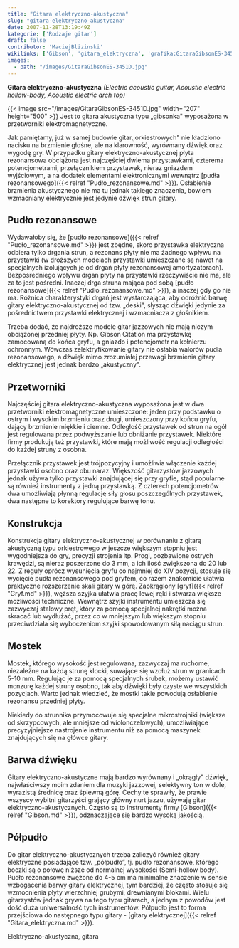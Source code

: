 ```yaml
---
title: "Gitara elektryczno-akustyczna"
slug: "gitara-elektryczno-akustyczna"
date: 2007-11-28T13:19:49Z
kategorie: ['Rodzaje gitar']
draft: false
contributor: 'MaciejBlizinski'
wikilinks: ['Gibson', 'gitara_elektryczna', 'grafika:GitaraGibsonES-3451D.jpg', 'gryf', 'przetworniki_elektromagnetyczne', 'przystawka', 'pud%C5%82o_rezonansowe', 'pud%C5%82o_rezonansowe', 'pud%C5%82o_rezonansowe']
images:
  - path: "/images/GitaraGibsonES-3451D.jpg"
---
```

**Gitara elektryczno-akustyczna**
*(Electric acoustic guitar, Acoustic electric hollow-body, Acoustic
electric arch top)*

{{< image src="/images/GitaraGibsonES-3451D.jpg" width="207" height="500" >}} Jest to gitara
akustyczna typu „gibsonka" wyposażona w przetworniki elektromagnetyczne.

Jak pamiętamy, już w samej budowie gitar,,orkiestrowych" nie kładziono
nacisku na brzmienie głośne, ale na klarowność, wyrównany dźwięk oraz
wygodę gry. W przypadku gitary elektryczno-akustycznej płyta rezonansowa
obciążona jest najczęściej dwiema przystawkami, czterema
potencjometrami, przełącznikiem przystawek, nieraz gniazdem wyjściowym,
a na dodatek elementami elektronicznymi wewnątrz [pudła
rezonansowego]({{< relref "Pudło_rezonansowe.md" >}}). Osłabienie brzmienia
akustycznego nie ma tu jednak takiego znaczenia, bowiem wzmacniany
elektrycznie jest jedynie dźwięk strun gitary.

## Pudło rezonansowe

Wydawałoby się, że [pudło rezonansowe]({{< relref "Pudło_rezonansowe.md" >}})
jest zbędne, skoro przystawka<!-- link nie odnosił się do niczego: 'Gitara elektryczno-akustyczna' (PosixPath('Gitara_elektryczno-akustyczna.md')) links to 'przystawka' (PosixPath('/no/path/exists')) and that does not exist --> elektryczna
odbiera tylko drgania strun, a rezonans płyty nie ma żadnego wpływu na
przystawki (w droższych modelach przystawki umieszczane są nawet na
specjalnych izolujących je od drgań płyty rezonansowej amortyzatorach).
Bezpośredniego wpływu drgań płyty na przystawki rzeczywiście nie ma, ale
za to jest pośredni. Inaczej drga struna mająca pod sobą [pudło
rezonansowe]({{< relref "Pudło_rezonansowe.md" >}}), a inaczej gdy go nie ma.
Różnica charakterystyki drgań jest wystarczająca, aby odróżnić barwę
gitary elektryczno-akustycznej od tzw. „deski", słysząc dźwięki jedynie
za pośrednictwem przystawki elektrycznej i wzmacniacza z głośnikiem.

Trzeba dodać, że najdroższe modele gitar jazzowych nie mają niczym
obciążonej przedniej płyty. Np. Gibson Citation ma przystawkę
zamocowaną do końca gryfu, a gniazdo i potencjometr na kołnierzu
ochronnym. Wówczas zelektryfikowanie gitary nie osłabia walorów pudła
rezonansowego, a dźwięk mimo zrozumiałej przewagi brzmienia gitary
elektrycznej jest jednak bardzo „akustyczny".

## Przetworniki

Najczęściej gitara elektryczno-akustyczna wyposażona jest w dwa
przetworniki
elektromagnetyczne<!-- link nie odnosił się do niczego: 'Gitara elektryczno-akustyczna' (PosixPath('Gitara_elektryczno-akustyczna.md')) links to 'przetworniki_elektromagnetyczne' (PosixPath('/no/path/exists')) and that does not exist -->
umieszczone: jeden przy podstawku o ostrym i wysokim brzmieniu oraz
drugi, umieszczony przy końcu gryfu, dający brzmienie miękkie i ciemne.
Odległość przystawek od strun na ogół jest regulowana przez podwyższanie
lub obniżanie przystawek. Niektóre firmy produkują też przystawki, które
mają możliwość regulacji odległości do każdej struny z osobna.

Przełącznik przystawek jest trójpozycyjny i umożliwia włączenie każdej
przystawki osobno oraz obu naraz. Większość gitarzystów jazzowych jednak
używa tylko przystawki znajdującej się przy gryfie, stąd popularne są
również instrumenty z jedną przystawką. Z czterech potencjometrów dwa
umożliwiają płynną regulację siły głosu poszczególnych przystawek, dwa
następne to korektory regulujące barwę tonu.

## Konstrukcja

Konstrukcja gitary elektryczno-akustycznej w porównaniu z gitarą
akustyczną typu orkiestrowego w jeszcze większym stopniu jest
wygodniejsza do gry, precyzji strojenia itp. Progi, pozbawione ostrych
krawędzi, są nieraz poszerzone do 3 mm, a ich ilość zwiększona do 20 lub
22. Z reguły oprócz wysunięcia gryfu co najmniej do XIV pozycji, stosuje
się wycięcie pudła rezonansowego pod gryfem, co razem znakomicie ułatwia
praktyczne rozszerzenie skali gitary w górę. Zaokrąglony
[gryf]({{< relref "Gryf.md" >}}), węższa szyjka ułatwia pracę lewej ręki i
stwarza większe możliwości techniczne. Wewnątrz szyjki instrumentu
umieszcza się zazwyczaj stalowy pręt, który za pomocą specjalnej
nakrętki można skracać lub wydłużać, przez co w mniejszym lub większym
stopniu przeciwdziała się wyboczeniom szyjki spowodowanym siłą naciągu
strun.

## Mostek

Mostek, którego wysokość jest regulowana, zazwyczaj ma ruchome,
niezależne na każdą strunę klocki, suwające się wzdłuż strun w
granicach 5-10 mm. Regulując je za pomocą specjalnych śrubek, możemy
ustawić mcnzurę każdej struny osobno, tak aby dźwięki były czyste we
wszystkich pozycjach. Warto jednak wiedzieć, że mostki takie powodują
osłabienie rezonansu przedniej płyty.

Niekiedy do strunnika przymocowuje się specjalne mikrostrojniki (większe
od skrzypcowych, ale mniejsze od wiolonczelowych), umożliwiające
precyzyjniejsze nastrojenie instrumentu niż za pomocą maszynek
znajdujących się na główce gitary.

## Barwa dźwięku

Gitary elektryczno-akustyczne mają bardzo wyrównany i „okrągły" dźwięk,
najwłaściwszy moim zdaniem dla muzyki jazzowej, selektywny ton w dole,
wyrazistą średnicę oraz śpiewną górę. Cechy te sprawiły, że prawie
wszyscy wybitni gitarzyści grający główny nurt jazzu, używają gitar
elektryczno-akustycznych. Często są to instrumenty firmy
[Gibson]({{< relref "Gibson.md" >}}), odznaczające się bardzo wysoką jakością.

## Półpudło

Do gitar elektryczno-akustycznych trzeba zaliczyć również gitary
elektryczne posiadające tzw. „półpudło”, tj. pudło rezonansowe, którego
boczki są o połowę niższe od normalnej wysokości (Semi-hollow body).
Pudło rezonansowe zwężone do 4-5 cm ma minimalne znaczenie w sensie
wzbogacenia barwy gitary elektrycznej, tym bardziej, że często stosuje
się wzmocnienia płyty wierzchniej grubymi, drewnianymi blokami. Wielu
gitarzystów jednak grywa na tego typu gitarach, a jednym z powodów jest
dość duża uniwersalność tych instrumentów. Półpudło jest to forma
przejściowa do następnego typu gitary - [gitary
elektrycznej]({{< relref "Gitara_elektryczna.md" >}}).

Elektryczno-akustyczna, gitara<!-- link nie odnosił się do niczego: 'Gitara elektryczno-akustyczna' (PosixPath('Gitara_elektryczno-akustyczna.md')) links to 'kategoria:rodzaje_gitar' (PosixPath('/no/path/exists')) and that does not exist -->
